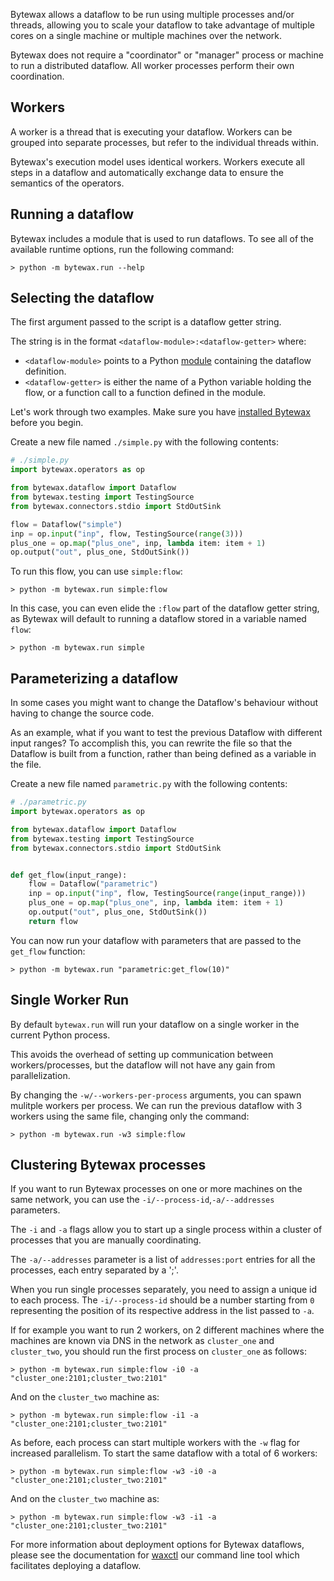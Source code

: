 Bytewax allows a dataflow to be run using multiple processes and/or
threads, allowing you to scale your dataflow to take advantage of multiple cores
on a single machine or multiple machines over the network.

Bytewax does not require a "coordinator" or "manager" process or machine to run a distributed dataflow. All worker processes perform their own coordination.

## Workers

A worker is a thread that is executing your dataflow. Workers can be
grouped into separate processes, but refer to the individual threads within.

Bytewax's execution model uses identical workers. Workers execute all steps in a
dataflow and automatically exchange data to ensure the semantics of the operators.

## Running a dataflow

Bytewax includes a module that is used to run dataflows. To see all of the
available runtime options, run the following command:

```shell
> python -m bytewax.run --help
```

## Selecting the dataflow

The first argument passed to the script is a dataflow getter string.

The string is in the format `<dataflow-module>:<dataflow-getter>` where:
- `<dataflow-module>` points to a Python [module](https://docs.python.org/3/tutorial/modules.html)
   containing the dataflow definition.
- `<dataflow-getter>` is either the name of a Python variable holding the flow, or a function
   call to a function defined in the module.

Let's work through two examples. Make sure you have [installed Bytewax](/docs/articles/getting-started/installation.md)
before you begin.

Create a new file named `./simple.py` with the following contents:

```python
# ./simple.py
import bytewax.operators as op

from bytewax.dataflow import Dataflow
from bytewax.testing import TestingSource
from bytewax.connectors.stdio import StdOutSink

flow = Dataflow("simple")
inp = op.input("inp", flow, TestingSource(range(3)))
plus_one = op.map("plus_one", inp, lambda item: item + 1)
op.output("out", plus_one, StdOutSink())
```

To run this flow, you can use `simple:flow`:

```shell
> python -m bytewax.run simple:flow
```

In this case, you can even elide the `:flow` part of the dataflow getter string,
as Bytewax will default to running a dataflow stored in a variable named `flow`:

```shell
> python -m bytewax.run simple
```

## Parameterizing a dataflow

In some cases you might want to change the Dataflow's behaviour
without having to change the source code.

As an example, what if you want to test the previous Dataflow with different
input ranges? To accomplish this, you can rewrite the file so that the Dataflow
is built from a function, rather than being defined as a variable in the file.

Create a new file named `parametric.py` with the following contents:

```python
# ./parametric.py
import bytewax.operators as op

from bytewax.dataflow import Dataflow
from bytewax.testing import TestingSource
from bytewax.connectors.stdio import StdOutSink


def get_flow(input_range):
    flow = Dataflow("parametric")
    inp = op.input("inp", flow, TestingSource(range(input_range)))
    plus_one = op.map("plus_one", inp, lambda item: item + 1)
    op.output("out", plus_one, StdOutSink())
    return flow
```

You can now run your dataflow with parameters that are passed
to the `get_flow` function:

```shell
> python -m bytewax.run "parametric:get_flow(10)"
```

## Single Worker Run

By default `bytewax.run` will run your dataflow on a single worker
in the current Python process.

This avoids the overhead of setting up communication between workers/processes,
but the dataflow will not have any gain from parallelization.

By changing the `-w/--workers-per-process` arguments,
you can spawn mulitple workers per process. We can run the previous dataflow
with 3 workers using the same file, changing only the command:

```shell
> python -m bytewax.run -w3 simple:flow
```

## Clustering Bytewax processes

If you want to run Bytewax processes on one or more machines on the same network,
you can use the `-i/--process-id`,`-a/--addresses` parameters.

The `-i` and `-a` flags allow you to start up a single process within a cluster
of processes that you are manually coordinating.

The `-a/--addresses` parameter is a list of `addresses:port` entries for all the processes,
each entry separated by a ';'.

When you run single processes separately, you need to assign a unique id to each process.
The `-i/--process-id` should be a number starting from `0` representing the position
of its respective address in the list passed to `-a`.

If for example you want to run 2 workers, on 2 different machines
where the machines are known via DNS in the network as `cluster_one` and `cluster_two`,
you should run the first process on `cluster_one` as follows:

```shell
> python -m bytewax.run simple:flow -i0 -a "cluster_one:2101;cluster_two:2101"
```

And on the `cluster_two` machine as:

```shell
> python -m bytewax.run simple:flow -i1 -a "cluster_one:2101;cluster_two:2101"
```

As before, each process can start multiple workers with the `-w` flag for increased
parallelism. To start the same dataflow with a total of 6 workers:

```shell
> python -m bytewax.run simple:flow -w3 -i0 -a "cluster_one:2101;cluster_two:2101"
```

And on the `cluster_two` machine as:

```shell
> python -m bytewax.run simple:flow -w3 -i1 -a "cluster_one:2101;cluster_two:2101"
```

For more information about deployment options for Bytewax dataflows, please see
the documentation for [waxctl](/docs/deployment/waxctl/) our command line tool which
facilitates deploying a dataflow.
